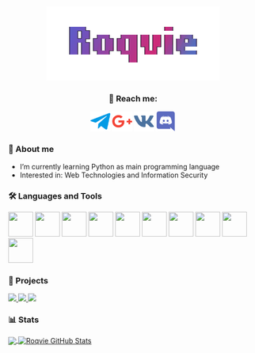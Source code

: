 <div id="header" align="center">
  <img src="https://raw.githubusercontent.com/Roqvie/Roqvie/main/username.gif" width="350"/>
  <div align="center">
    <h3>📱 Reach me: </h3>
    <a href="https://t.me/ROQVIE"><img src="https://raw.githubusercontent.com/Roqvie/Roqvie/main/telegram-logo.png" width="40" height="40" alt="Telegram"/></a>
    <a href="mailto:work@roqvie.xyz"><img src="https://raw.githubusercontent.com/Roqvie/Roqvie/main/google-plus.png" width="40" height="40" alt="Telegram"/></a>
    <a href="https://vk.com/im?sel=299098695"><img src="https://raw.githubusercontent.com/Roqvie/Roqvie/main/vk.png" width="40" height="40" alt="VK"/></a>
    <a href="https://discordapp.com/users/394432825568395264/"><img src="https://raw.githubusercontent.com/Roqvie/Roqvie/main/discord.png" width="40" height="40" alt="Discord"/></a>
  </div>
</div>

### 📄 About me
- I’m currently learning Python as main programming language
- Interested in: Web Technologies and Information Security

### 🛠️ Languages and Tools
<div>
  <img src="https://cdn.jsdelivr.net/gh/devicons/devicon/icons/python/python-original.svg" width="50" height="50"/>
  <img src="https://cdn.jsdelivr.net/gh/devicons/devicon/icons/django/django-plain.svg" width="50" height="50"/>
  <img src="https://cdn.jsdelivr.net/gh/devicons/devicon/icons/linux/linux-original.svg" width="50" height="50"/>
  <img src="https://cdn.jsdelivr.net/gh/devicons/devicon/icons/nginx/nginx-original.svg" width="50" height="50"/>
  <img src="https://cdn.jsdelivr.net/gh/devicons/devicon/icons/git/git-original.svg" width="50" height="50"/>
  <img src="https://cdn.jsdelivr.net/gh/devicons/devicon/icons/html5/html5-original.svg" width="50" height="50"/>
  <img src="https://cdn.jsdelivr.net/gh/devicons/devicon/icons/css3/css3-original.svg" width="50" height="50"/>
  <img src="https://cdn.jsdelivr.net/gh/devicons/devicon/icons/javascript/javascript-original.svg" width="50" height="50"/>
  <img src="https://cdn.jsdelivr.net/gh/devicons/devicon/icons/vuejs/vuejs-original.svg" width="50" height="50"/>
  <img src="https://cdn.jsdelivr.net/gh/devicons/devicon/icons/bootstrap/bootstrap-original.svg" width="50" height="50"/>   
</div>

### 🚧 Projects

<a href="https://github.com/Roqvie/trigger-streisand-effect">
  <img src="https://github-readme-stats.vercel.app/api/pin/?username=Roqvie&repo=trigger-streisand-effect&title_color=ffffff&text_color=c9cacc&icon_color=2bbc8a&bg_color=1d1f21&hide_border=1" />
</a>
<a href="https://github.com/Roqvie/Eventer">
  <img src="https://github-readme-stats.vercel.app/api/pin/?username=Roqvie&repo=Eventer&title_color=ffffff&text_color=c9cacc&icon_color=2bbc8a&bg_color=1d1f21&hide_border=1" />
</a>
<a href="https://github.com/Roqvie/Twitch-Chat-for-IRL">
  <img src="https://github-readme-stats.vercel.app/api/pin/?username=Roqvie&repo=Twitch-Chat-for-IRL&title_color=ffffff&text_color=c9cacc&icon_color=2bbc8a&bg_color=1d1f21&hide_border=1" />
</a>



### 📊 Stats 
<a href="https://github.com/Roqvie/Roqvie">
  <img align="center" src="https://github-readme-stats.vercel.app/api/top-langs/?username=Roqvie&hide=css,javascript&title_color=ffffff&text_color=c9cacc&icon_color=2bbc8a&bg_color=1d1f21&langs_count=3&hide_border=1" />
</a>
<a href="https://github.com/Roqvie/Roqvie">
  <img align="center" src="https://github-readme-stats.vercel.app/api?username=Roqvie&show_icons=true&line_height=27&count_private=true&title_color=ffffff&text_color=c9cacc&icon_color=2bbc8a&bg_color=1d1f21&hide_border=1" alt="Roqvie GitHub Stats" />
</a>
